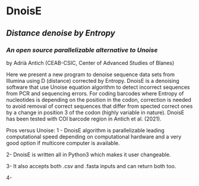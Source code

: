 # DnoisE
## _Distance denoise by Entropy_
### _An open source parallelizable alternative to Unoise_
by Adrià Antich (CEAB-CSIC, Center of Advanced Studies of Blanes)

Here we present a new program to denoise sequence data sets from Illumina using D (distance) corrected by Entropy.
DnoisE is a denoising software that use Unoise equation algorithm to detect incorrect sequences from PCR and sequencing errors. For coding barcodes where Entropy of nucleotides is depending on the position in the codon, correction is needed to avoid removal of correct sequences that differ from spected correct ones by a change in position 3 of the codon (highly variable in nature).
DnoisE has been tested with COI barcode region in Antich et al. (2021).

Pros versus Unoise:
1 - DnoisE algorithm is parallelizable leading computational speed depending on computational hardware and a very good option if multicore computer is available. 

2- DnoisE is written all in Python3 which makes it user changeable.

3- It also accepts both .csv and .fasta inputs and can return both too. 

4- 
